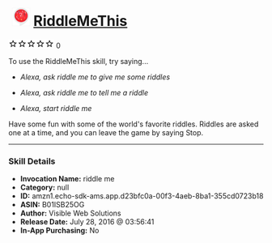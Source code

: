 # &nbsp;<img src="skill_icon" alt="RiddleMeThis icon" width="36"> [RiddleMeThis](http://alexa.amazon.com/#skills/amzn1.echo-sdk-ams.app.d23bfc0a-00f3-4aeb-8ba1-355cd0723b18)
![0 stars](../../images/ic_star_border_black_18dp_1x.png)![0 stars](../../images/ic_star_border_black_18dp_1x.png)![0 stars](../../images/ic_star_border_black_18dp_1x.png)![0 stars](../../images/ic_star_border_black_18dp_1x.png)![0 stars](../../images/ic_star_border_black_18dp_1x.png) 0

To use the RiddleMeThis skill, try saying...

* *Alexa, ask riddle me to give me some riddles*

* *Alexa, ask riddle me to tell me a riddle*

* *Alexa, start riddle me*

Have some fun with some of the world's favorite riddles.  Riddles are asked one at a time, and you can leave the game by saying Stop.

***

### Skill Details

* **Invocation Name:** riddle me
* **Category:** null
* **ID:** amzn1.echo-sdk-ams.app.d23bfc0a-00f3-4aeb-8ba1-355cd0723b18
* **ASIN:** B01ISB25OG
* **Author:** Visible Web Solutions
* **Release Date:** July 28, 2016 @ 03:56:41
* **In-App Purchasing:** No

